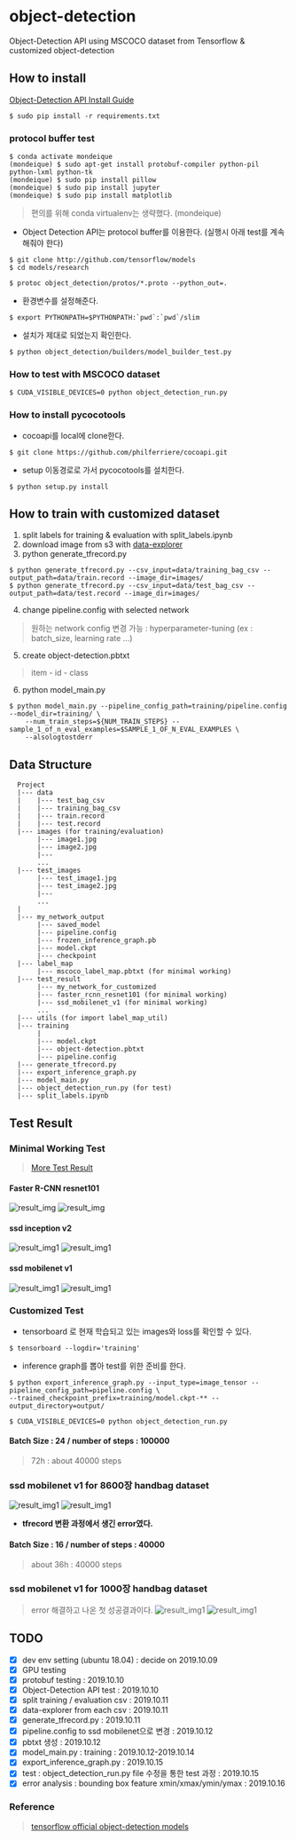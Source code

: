 # object-detection
Object-Detection API using MSCOCO dataset from Tensorflow & customized object-detection

## How to install 
[Object-Detection API Install Guide](https://github.com/tensorflow/models/blob/master/research/object_detection/g3doc/installation.md)
```
$ sudo pip install -r requirements.txt
```
### protocol buffer test
```
$ conda activate mondeique
(mondeique) $ sudo apt-get install protobuf-compiler python-pil python-lxml python-tk
(mondeique) $ sudo pip install pillow
(mondeique) $ sudo pip install jupyter
(mondeique) $ sudo pip install matplotlib 
```
> 편의를 위해 conda virtualenv는 생략했다. (mondeique)
- Object Detection API는 protocol buffer를 이용한다. (실행시 아래 test를 계속 해줘야 한다)
```
$ git clone http://github.com/tensorflow/models
$ cd models/research

$ protoc object_detection/protos/*.proto --python_out=.
```
- 환경변수를 설정해준다.
```
$ export PYTHONPATH=$PYTHONPATH:`pwd`:`pwd`/slim
```
- 설치가 제대로 되었는지 확인한다. 
```
$ python object_detection/builders/model_builder_test.py
```
### How to test with MSCOCO dataset
```
$ CUDA_VISIBLE_DEVICES=0 python object_detection_run.py
```
### How to install pycocotools
- cocoapi를 local에 clone한다.
```
$ git clone https://github.com/philferriere/cocoapi.git
```
- setup 이동경로로 가서 pycocotools를 설치한다.
```
$ python setup.py install 
```
## How to train with customized dataset

1. split labels for training & evaluation with split_labels.ipynb
2. download image from s3 with [data-explorer](https://github.com/mondeique/data-explorer)
3. python generate_tfrecord.py 
```
$ python generate_tfrecord.py --csv_input=data/training_bag_csv --output_path=data/train.record --image_dir=images/
$ python generate_tfrecord.py --csv_input=data/test_bag_csv --output_path=data/test.record --image_dir=images/
```

4. change pipeline.config with selected network
> 원하는 network config 변경 가능 : hyperparameter-tuning (ex : batch_size, learning rate ...)
5. create object-detection.pbtxt
> item - id - class
6. python model_main.py
```
$ python model_main.py --pipeline_config_path=training/pipeline.config --model_dir=training/ \
    --num_train_steps=${NUM_TRAIN_STEPS} --sample_1_of_n_eval_examples=$SAMPLE_1_OF_N_EVAL_EXAMPLES \
    --alsologtostderr
```
## Data Structure
```
  Project
  |--- data
  |    |--- test_bag_csv
  |    |--- training_bag_csv
  |    |--- train.record
  |    |--- test.record
  |--- images (for training/evaluation)
       |--- image1.jpg
       |--- image2.jpg
       |---
       ...
  |--- test_images
       |--- test_image1.jpg
       |--- test_image2.jpg
       |---
       ...
  |
  |--- my_network_output
       |--- saved_model
       |--- pipeline.config
       |--- frozen_inference_graph.pb
       |--- model.ckpt
       |--- checkpoint
  |--- label_map
       |--- mscoco_label_map.pbtxt (for minimal working)
  |--- test_result
       |--- my_network_for_customized
       |--- faster_rcnn_resnet101 (for minimal working)
       |--- ssd_mobilenet_v1 (for minimal working)
       ...
  |--- utils (for import label_map_util)    
  |--- training
       |        
       |--- model.ckpt 
       |--- object-detection.pbtxt
       |--- pipeline.config
  |--- generate_tfrecord.py
  |--- export_inference_graph.py
  |--- model_main.py
  |--- object_detection_run.py (for test)
  |--- split_labels.ipynb   
  ```
## Test Result
### Minimal Working Test 
> [More Test Result](https://github.com/mondeique/object-detection/tree/master/test_result)
#### Faster R-CNN resnet101
![result_img](./test_result/faster_rcnn_resnet101/result_img2.jpg)
![result_img](./test_result/faster_rcnn_resnet101/result_img3.jpg)
#### ssd inception v2
![result_img1](./test_result/ssd_inception_v2/result_img2.jpg)
![result_img1](./test_result/ssd_inception_v2/result_img3.jpg)
#### ssd mobilenet v1
![result_img1](./test_result/ssd_mobilenet_v1/result_img2.jpg)
![result_img1](./test_result/ssd_mobilenet_v1/result_img3.jpg)
### Customized Test
- tensorboard 로 현재 학습되고 있는 images와 loss를 확인할 수 있다. 
```
$ tensorboard --logdir='training'
```
- inference graph를 뽑아 test를 위한 준비를 한다.
```
$ python export_inference_graph.py --input_type=image_tensor --pipeline_config_path=pipeline.config \
--trained_checkpoint_prefix=training/model.ckpt-** --output_directory=output/
```
```
$ CUDA_VISIBLE_DEVICES=0 python object_detection_run.py
```
#### Batch Size : 24 / number of steps : 100000
> 72h : about 40000 steps
### ssd mobilenet v1 for 8600장 handbag dataset
![result_img1](./test_result/ssd_mobilenet_v1_output/result_img2.jpg)
![result_img1](./test_result/ssd_mobilenet_v1_output/result_img3.jpg)
- __tfrecord 변환 과정에서 생긴 error였다.__
#### Batch Size : 16 / number of steps : 40000
> about 36h : 40000 steps 
### ssd mobilenet v1 for 1000장 handbag dataset
> error 해결하고 나온 첫 성공결과이다.
![result_img1](./test_result/ssd_mobilenet_v1_output_eren/result_img2.jpg)
![result_img1](./test_result/ssd_mobilenet_v1_output_eren/result_img3.jpg)
## TODO 

- [X] dev env setting (ubuntu 18.04) : decide on 2019.10.09
- [X] GPU testing
- [X] protobuf testing : 2019.10.10
- [X] Object-Detection API test : 2019.10.10
- [X] split training / evaluation csv : 2019.10.11
- [X] data-explorer from each csv : 2019.10.11
- [X] generate_tfrecord.py : 2019.10.11
- [X] pipeline.config to ssd mobilenet으로 변경 : 2019.10.12
- [X] pbtxt 생성 : 2019.10.12
- [X] model_main.py : training : 2019.10.12-2019.10.14
- [X] export_inference_graph.py : 2019.10.15
- [X] test : object_detection_run.py file 수정을 통한 test 과정 : 2019.10.15
- [X] error analysis : bounding box feature xmin/xmax/ymin/ymax : 2019.10.16

### Reference
> [tensorflow official object-detection models](https://github.com/tensorflow/models/tree/master/research/object_detection)
